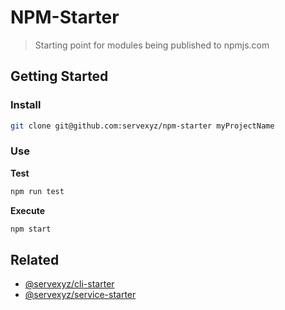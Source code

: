 # NPM-Starter

> Starting point for modules being published to npmjs.com

## Getting Started

### Install

```bash
git clone git@github.com:servexyz/npm-starter myProjectName
```

### Use

**Test**

```bash
npm run test
```

**Execute**

```bash
npm start
```

## Related

* [@servexyz/cli-starter](https://github.com/servexyz/cli-starter)
* [@servexyz/service-starter](https://github.com/servexyz/service-starter)
